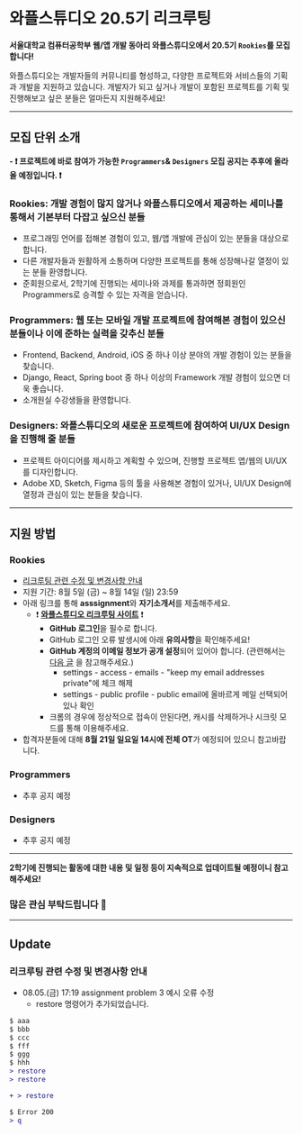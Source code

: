 # 와플스튜디오 20.5기 리크루팅

**서울대학교 컴퓨터공학부 웹/앱 개발 동아리 와플스튜디오에서 20.5기 `Rookies`를 모집합니다!**

와플스튜디오는 개발자들의 커뮤니티를 형성하고, 다양한 프로젝트와 서비스들의 기획과 개발을 지원하고 있습니다. 개발자가 되고 싶거나 개발이 포함된 프로젝트를 기획 및 진행해보고 싶은 분들은 얼마든지 지원해주세요!

<hr/>

## 모집 단위 소개

**- ❗ 프로젝트에 바로 참여가 가능한 `Programmers`& `Designers` 모집 공지는 추후에 올라올 예정입니다. ❗**

### Rookies: 개발 경험이 많지 않거나 와플스튜디오에서 제공하는 세미나를 통해서 기본부터 다잡고 싶으신 분들
* 프로그래밍 언어를 접해본 경험이 있고, 웹/앱 개발에 관심이 있는 분들을 대상으로 합니다.
* 다른 개발자들과 원활하게 소통하며 다양한 프로젝트를 통해 성장해나갈 열정이 있는 분들 환영합니다.
* 준회원으로서, 2학기에 진행되는 세미나와 과제를 통과하면 정회원인 Programmers로 승격할 수 있는 자격을 얻습니다.

### Programmers: 웹 또는 모바일 개발 프로젝트에 참여해본 경험이 있으신 분들이나 이에 준하는 실력을 갖추신 분들
* Frontend, Backend, Android, iOS 중 하나 이상 분야의 개발 경험이 있는 분들을 찾습니다.
* Django, React, Spring boot 중 하나 이상의 Framework 개발 경험이 있으면 더욱 좋습니다.
* 소개원실 수강생들을 환영합니다.

### Designers: 와플스튜디오의 새로운 프로젝트에 참여하여 UI/UX Design을 진행해 줄 분들
* 프로젝트 아이디어를 제시하고 계획할 수 있으며, 진행할 프로젝트 앱/웹의 UI/UX를 디자인합니다.
* Adobe XD, Sketch, Figma 등의 툴을 사용해본 경험이 있거나, UI/UX Design에 열정과 관심이 있는 분들을 찾습니다.

<hr/>

## 지원 방법

### Rookies
* [리크루팅 관련 수정 및 변경사항 안내](#Update)
* 지원 기간: 8월 5일 (금)  ~ 8월 14일 (일) 23:59
* 아래 링크를 통해 **asssignment**와 **자기소개서**를 제출해주세요.
  * ❗ **[와플스튜디오 리크루팅 사이트](https://recruit.wafflestudio.com/)** ❗
    * **GitHub 로그인**을 필수로 합니다.
    * GitHub 로그인 오류 발생시에 아래 **유의사항**을 확인해주세요!
    * **GitHub 계정의 이메일 정보가 공개 설정**되어 있어야 합니다. (관련해서는 [다음 글](https://ssimplay.tistory.com/713) 을 참고해주세요.)
      * settings - access - emails - "keep my email addresses private"에 체크 해제
      * settings - public profile - public email에 올바르게 메일 선택되어있나 확인
    * 크롬의 경우에 정상적으로 접속이 안된다면, 캐시를 삭제하거나 시크릿 모드를 통해 이용해주세요.
* 합격자분들에 대해 **8월 21일 일요일 14시에 전체 OT**가 예정되어 있으니 참고바랍니다.

### Programmers
* 추후 공지 예정

### Designers
* 추후 공지 예정

<hr/>

**2학기에 진행되는 활동에 대한 내용 및 일정 등이 지속적으로 업데이트될 예정이니 참고해주세요!**

### 많은 관심 부탁드립니다 🥰

<hr/>

## Update
### 리크루팅 관련 수정 및 변경사항 안내

* 08.05.(금) 17:19 assignment problem 3 예시 오류 수정
    * restore 명령어가 추가되었습니다.
```diff
$ aaa
$ bbb
$ ccc
$ fff
$ ggg
$ hhh
> restore
> restore

+ > restore

$ Error 200
> q
```
